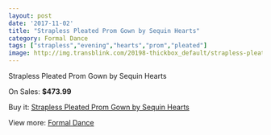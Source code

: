 ```yaml
---
layout: post
date: '2017-11-02'
title: "Strapless Pleated Prom Gown by Sequin Hearts"
category: Formal Dance
tags: ["strapless","evening","hearts","prom","pleated"]
image: http://img.transblink.com/20198-thickbox_default/strapless-pleated-prom-gown-by-sequin-hearts.jpg
---
```

Strapless Pleated Prom Gown by Sequin Hearts

On Sales: **$473.99**
<a href="https://www.transblink.com/en/formal-dance/6368-strapless-pleated-prom-gown-by-sequin-hearts.html"><amp-img layout="responsive" width="600" height="600" src="//img.transblink.com/20198-thickbox_default/strapless-pleated-prom-gown-by-sequin-hearts.jpg" alt="Strapless Pleated Prom Gown by Sequin Hearts 0" /></a>
<a href="https://www.transblink.com/en/formal-dance/6368-strapless-pleated-prom-gown-by-sequin-hearts.html"><amp-img layout="responsive" width="600" height="600" src="//img.transblink.com/20199-thickbox_default/strapless-pleated-prom-gown-by-sequin-hearts.jpg" alt="Strapless Pleated Prom Gown by Sequin Hearts 1" /></a>

Buy it: [Strapless Pleated Prom Gown by Sequin Hearts](https://www.transblink.com/en/formal-dance/6368-strapless-pleated-prom-gown-by-sequin-hearts.html "Strapless Pleated Prom Gown by Sequin Hearts")

View more: [Formal Dance](https://www.transblink.com/en/6-formal-dance "Formal Dance")